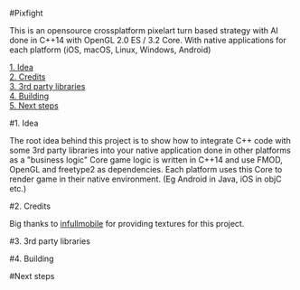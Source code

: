 #Pixfight

This is an opensource crossplatform pixelart turn based strategy with AI done in C++14 with OpenGL 2.0 ES / 3.2 Core. With native applications for each platform (iOS, macOS, Linux, Windows, Android)

[1. Idea](#1.-Idea)  
[2. Credits](#2-Credits)  
[3. 3rd party libraries](#3-3rd-party-libraries)  
[4. Building](#4.-Building)  
[5. Next steps](#Next-steps)   

#1. Idea

The root idea behind this project is to show how to integrate C++ code with some 3rd party libraries into your native application done in other platforms as a "business logic" Core game logic is written in C++14 and use FMOD, OpenGL and freetype2 as dependencies. Each platform uses this Core to render game in their native environment. (Eg Android in Java, iOS in objC etc.)

#2. Credits

Big thanks to [infullmobile](www.infullmobile.com) for providing textures for this project.  

#3. 3rd party libraries



#4. Building

#Next steps


